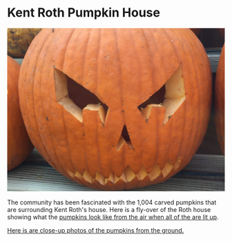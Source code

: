 # Kent Roth Pumpkin House

![](IMG_1612.JPG)



The community has been fascinated with the 1,004 carved pumpkins that are surrounding Kent Roth's house. Here is a fly-over of the Roth house showing what the [pumpkins look like from the air when all of the are lit up](https://www.skypixel.com/share/video/pumpkin-house-village-of-shepherd).

[Here is are close-up photos of the pumpkins from the ground.](https://www.facebook.com/kent.w.roth/posts/10210895863498280)



